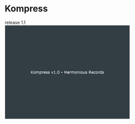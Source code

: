 # Kompress<br>
release 1.1
<br><img src="https://github.com/Kirby01/Kompressor-VST3-Juce/blob/main/Kompress.png">


